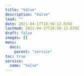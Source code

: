 ```yaml
---
title: "Valve"
description: "Valve"
lead: ""
date: 2021-04-17T18:50:12.039Z
lastmod: 2021-04-17T18:50:12.039Z
draft: false
images: []
menu:
  docs:
    parent: "service"
toc: true
service:
  name: "Valve"
---
```

